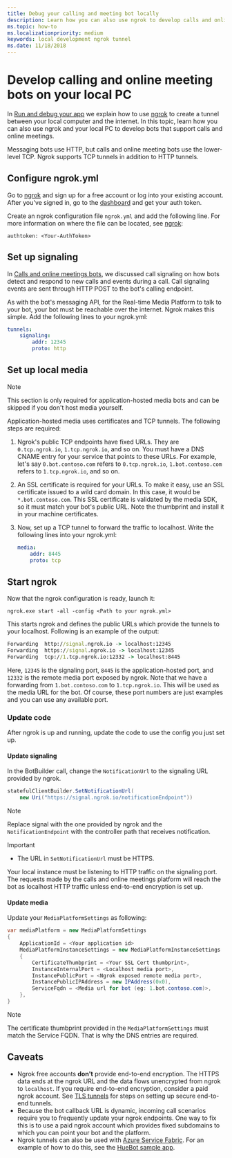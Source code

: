 ```yaml
---
title: Debug your calling and meeting bot locally
description: Learn how you can also use ngrok to develop calls and online meeting bots on your local PC.
ms.topic: how-to
ms.localizationpriority: medium
keywords: local development ngrok tunnel
ms.date: 11/18/2018
---
```


# Develop calling and online meeting bots on your local PC

In [Run and debug your app](../../concepts/build-and-test/debug.md) we explain how to use [ngrok](https://ngrok.com) to create a tunnel between your local computer and the internet. In this topic, learn how you can also use ngrok and your local PC to develop bots that support calls and online meetings.

Messaging bots use HTTP, but calls and online meeting bots use the lower-level TCP. Ngrok supports TCP tunnels in addition to HTTP tunnels. 

## Configure ngrok.yml

Go to [ngrok](https://ngrok.com) and sign up for a free account or log into your existing account. After you've signed in, go to the [dashboard](https://dashboard.ngrok.com) and get your auth token.

Create an ngrok configuration file `ngrok.yml` and add the following line. For more information on where the file can be located, see [ngrok](https://ngrok.com/docs#config):

  `authtoken: <Your-AuthToken>`

## Set up signaling

In [Calls and online meetings bots](./calls-meetings-bots-overview.md), we discussed call signaling on how bots detect and respond to new calls and events during a call. Call signaling events are sent through HTTP POST to the bot's calling endpoint.

As with the bot's messaging API, for the Real-time Media Platform to talk to your bot, your bot must be reachable over the internet. Ngrok makes this simple. Add the following lines to your ngrok.yml:

```yaml
tunnels:
    signaling:
        addr: 12345
        proto: http
```

## Set up local media

> [!NOTE]
> This section is only required for application-hosted media bots and can be skipped if you don't host media yourself.

Application-hosted media uses certificates and TCP tunnels. The following steps are required:

1. Ngrok's public TCP endpoints have fixed URLs. They are `0.tcp.ngrok.io`, `1.tcp.ngrok.io`, and so on. You must have a DNS CNAME entry for your service that points to these URLs. For example, let's say `0.bot.contoso.com` refers to `0.tcp.ngrok.io`, `1.bot.contoso.com` refers to `1.tcp.ngrok.io`, and so on.
2. An SSL certificate is required for your URLs. To make it easy, use an SSL certificate issued to a wild card domain. In this case, it would be `*.bot.contoso.com`. This SSL certificate is validated by the media SDK, so it must match your bot's public URL. Note the thumbprint and install it in your machine certificates.
3. Now, set up a TCP tunnel to forward the traffic to localhost. Write the following lines into your ngrok.yml:

    ```yaml
    media:
        addr: 8445
        proto: tcp
    ```

## Start ngrok

Now that the ngrok configuration is ready, launch it:

  `ngrok.exe start -all -config <Path to your ngrok.yml>`

This starts ngrok and defines the public URLs which provide the tunnels to your localhost. Following is an example of the output:

```cmd
Forwarding  http://signal.ngrok.io -> localhost:12345
Forwarding  https://signal.ngrok.io -> localhost:12345
Forwarding  tcp://1.tcp.ngrok.io:12332 -> localhost:8445
```

Here, `12345` is the signaling port, `8445` is the application-hosted port, and `12332` is the remote media port exposed by ngrok. Note that we have a forwarding from `1.bot.contoso.com` to `1.tcp.ngrok.io`. This will be used as the media URL for the bot. Of course, these port numbers are just examples and you can use any available port.

### Update code

After ngrok is up and running, update the code to use the config you just set up.

#### Update signaling

In the BotBuilder call, change the `NotificationUrl` to the signaling URL provided by ngrok.

```csharp
statefulClientBuilder.SetNotificationUrl(
    new Uri("https://signal.ngrok.io/notificationEndpoint"))
```

> [!NOTE]
> Replace signal with the one provided by ngrok and the `NotificationEndpoint` with the controller path that receives notification.

> [!IMPORTANT]
> * The URL in `SetNotificationUrl` must be HTTPS.
> 
> Your local instance must be listening to HTTP traffic on the signaling port. The requests made by the calls and online meetings platform will reach the bot as localhost HTTP traffic unless end-to-end encryption is set up.

#### Update media

Update your `MediaPlatformSettings` as following:

```csharp
var mediaPlatform = new MediaPlatformSettings
{
    ApplicationId = <Your application id>
    MediaPlatformInstanceSettings = new MediaPlatformInstanceSettings
    {
        CertificateThumbprint = <Your SSL Cert thumbprint>,
        InstanceInternalPort = <Localhost media port>,
        InstancePublicPort = <Ngrok exposed remote media port>,
        InstancePublicIPAddress = new IPAddress(0x0),
        ServiceFqdn = <Media url for bot (eg: 1.bot.contoso.com)>,
    },
}
```

> [!NOTE]
> The certificate thumbprint provided in the `MediaPlatformSettings` must match the Service FQDN. That is why the DNS entries are required.

## Caveats

- Ngrok free accounts **don't** provide end-to-end encryption. The HTTPS data ends at the ngrok URL and the data flows unencrypted from ngrok to `localhost`. If you require end-to-end encryption, consider a paid ngrok account. See [TLS tunnels](https://ngrok.com/docs#tls) for steps on setting up secure end-to-end tunnels.
- Because the bot callback URL is dynamic, incoming call scenarios require you to frequently update your ngrok endpoints. One way to fix this is to use a paid ngrok account which provides fixed subdomains to which you can point your bot and the platform.
- Ngrok tunnels can also be used with [Azure Service Fabric](/azure/service-fabric/service-fabric-overview). For an example of how to do this, see the [HueBot sample app](/microsoft-graph-comms-samples/tree/master/Samples/blob/master/Samples/V1.0Samples/LocalMediaSamples/HueBot/HueBotLocalMediaSamples/HueBot/HueBot).

 
